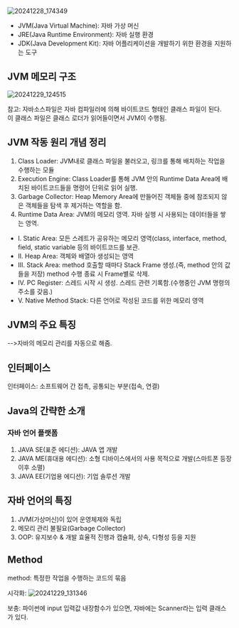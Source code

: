 ![20241228_174349](https://github.com/user-attachments/assets/31d584e8-7f6d-4d8d-b10b-34b8432c004c)

- JVM(Java Virtual Machine): 자바 가상 머신
- JRE(Java Runtime Environment): 자바 실행 환경
- JDK(Java Development Kit): 자바 어플리케이션을 개발하기 위한 환경을 지원하는 도구

## JVM 메모리 구조

![20241229_124515](https://github.com/user-attachments/assets/b6f14b1f-2332-4bb5-9a73-7f20232aea8c)


참고: 자바소스파일은 자바 컴파일러에 의해 바이트코드 형태인 클래스 파일이 된다. <br>
이 클래스 파일은 클래스 로더가 읽어들이면서 JVM이 수행됨.

## JVM 작동 원리 개념 정리
1. Class Loader: JVM내로 클래스 파일을 불러오고, 링크를 통해 배치하는 작업을 수행하는 모듈
2. Execution Engine: Class Loader를 통해 JVM 안의 Runtime Data Area에 배치된 바이트코드들을 명령어 단위로 읽어 실행.
3. Garbage Collector: Heap Memory Area에 만들어진 객체들 중에 참조되지 않은 객체들을 탐색 후 제거하는 역할을 함.
4. Runtime Data Area: JVM의 메모리 영역. 자바 실헹 시 사용되는 데이터들을 쌓는 영역.
- I. Static Area: 모든 스레트가 공유하는 메모리 영역(class, interface, method, field, static variable 등의 바이트코드를 보관.
- II. Heap Area: 객체와 배열아 생성되는 영역
- III. Stack Area: method 호출할 때마다 Stack Frame 생성.(즉, method 안의 값들을 저장) method 수행 종료 시 Frame별로 삭제.
- IV. PC Register: 스레드 시작 시 생성. 스레드 관련 기록함.(수행중인 JVM 명령의 주소를 갖음.)
- V. Native Method Stack: 다른 언어로 작성된 코드를 위한 메모리 영역

## JVM의 주요 특징
-->자바의 메모리 관리를 자동으로 해줌.

## 인터페이스
인터페이스: 소프트웨어 간 접촉, 공통되는 부분(접속, 연결)

## Java의 간략한 소개
### 자바 언어 플랫폼

1. JAVA SE(표준 에디션): JAVA 앱 개발
2. JAVA ME(휴대용 에디션): 소형 디바이스에서의 사용 목적으로 개발(스마트폰 등장 이후 소멸)
3. JAVA EE(기업용 에디션): 기업 솔루션 개발

## 자바 언어의 특징
1. JVM(가상머신)이 있어 운영체제와 독립
2. 메모리 관리 불필요(Garbage Collector)
3. OOP: 유지보수 & 개발 효율적 진행과 캡슐화, 상속, 다형성 등을 지원

## Method

method: 특정한 작업을 수행하는 코드의 묶음


시각화:
![20241229_131346](https://github.com/user-attachments/assets/05bb01f6-8334-41bb-8bd0-c0ee8020ce71)



보충: 파이썬에 input 입력값 내장함수가 있으면, 자바에는 Scanner라는 입력 클래스가 있다.
